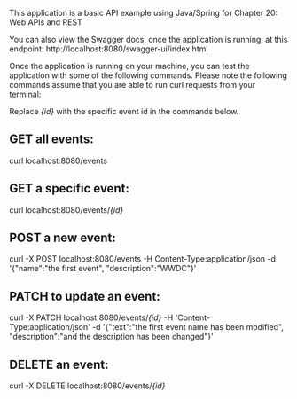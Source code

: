 This application is a basic API example using Java/Spring for Chapter 20: Web APIs and REST

You can also view the Swagger docs, once the application is running, at this endpoint: http://localhost:8080/swagger-ui/index.html

Once the application is running on your machine, you can test the application with some of the following commands. Please note the following commands assume that you are able to run curl requests from your terminal:

Replace _{id}_ with the specific event id in the commands below.

## GET all events:
curl localhost:8080/events

## GET a specific event:
curl localhost:8080/events/_{id}_

## POST a new event:
curl -X POST localhost:8080/events -H Content-Type:application/json -d '{"name":"the first event", "description":"WWDC"}'

## PATCH to update an event:
curl -X PATCH localhost:8080/events/_{id}_ -H 'Content-Type:application/json' -d '{"text":"the first event name has been modified", "description":"and the description has been changed"}'

## DELETE an event:
curl -X DELETE localhost:8080/events/_{id}_
